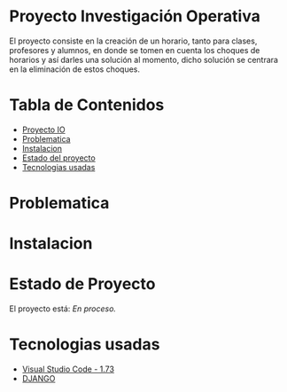 # Proyecto Investigación Operativa

El proyecto consiste en la creación de un horario, tanto para clases, profesores y alumnos, en donde se tomen en cuenta los choques de horarios y así darles una solución al momento, dicho solución se centrara en la eliminación de estos choques.

# Tabla de Contenidos

* [Proyecto IO](#proyecto-investigacion-operativa)
* [Problematica](#problematica)
* [Instalacion](#instalacion)
* [Estado del proyecto](#estado-de-proyecto)
* [Tecnologias usadas](#tecnologias-usadas)

# Problematica

# Instalacion

# Estado de Proyecto

El proyecto está: _En proceso._

# Tecnologias usadas

 - [Visual Studio Code - 1.73](https://code.visualstudio.com/Download)
 - [DJANGO](https://www.djangoproject.com/)
